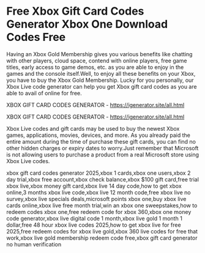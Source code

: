 # Free Xbox Gift Card Codes Generator Xbox One Download Codes Free

Having an Xbox Gold Membership gives you various benefits like chatting with other players, cloud space, contend with online players, free game titles, early access to game demos, etc. as you are able to enjoy in the games and the console itself.Well, to enjoy all these benefits on your Xbox, you have to buy the Xbox Gold Membership. Lucky for you personally, our Xbox Live code generator can help you get Xbox gift card codes as you are able to avail of online for free.

XBOX GIFT CARD CODES GENERATOR - https://igenerator.site/all.html


XBOX GIFT CARD CODES GENERATOR - https://igenerator.site/all.html

Xbox Live codes and gift cards may be used to buy the newest Xbox games, applications, movies, devices, and more. As you already paid the entire amount during the time of purchase these gift cards, you can find no other hidden charges or expiry dates to worry.Just remember that Microsoft is not allowing users to purchase a product from a real Microsoft store using Xbox Live codes.

xbox gift card codes generator 2025,xbox 1 cards,xbox one users,xbox 2 day trial,xbox free account,xbox check balance,xbox $100 gift card,free trial xbox live,xbox money gift card,xbox live 14 day code,how to get xbox online,3 months xbox live code,xbox live 12 month code,free xbox live no survey,xbox live specials deals,microsoft points xbox one,buy xbox live cards online,xbox live free month trial,win an xbox one sweepstakes,how to redeem codes xbox one,free redeem code for xbox 360,xbox one money code generator,xbox live digital code 1 month,xbox live gold 1 month 1 dollar,free 48 hour xbox live codes 2025,how to get xbox live for free 2025,free redeem codes for xbox live gold,xbox 360 live codes for free that work,xbox live gold membership redeem code free,xbox gift card generator no human verification
